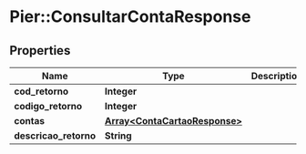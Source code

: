# Pier::ConsultarContaResponse

## Properties
Name | Type | Description | Notes
------------ | ------------- | ------------- | -------------
**cod_retorno** | **Integer** |  | [optional] 
**codigo_retorno** | **Integer** |  | [optional] 
**contas** | [**Array&lt;ContaCartaoResponse&gt;**](ContaCartaoResponse.md) |  | [optional] 
**descricao_retorno** | **String** |  | [optional] 


